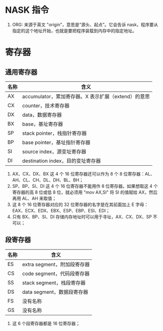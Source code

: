 # NASK 指令
1. ORG: 来源于英文 "origin"，意思是“源头、起点”。它会告诉 nask，程序要从指定的这个地址开始，也就是要把程序装载到内存中的指定地址。
# 寄存器
## 通用寄存器
| 名称 | 含义 |
| -- | -- |
| AX | accumulator，累加寄存器。X 表示扩展（extend）的意思 |
| CX | counter，技术寄存器 |
| DX | data，数据寄存器 |
| BX | base，基址寄存器 |
| SP | stack pointer，栈指针寄存器 |
| BP | base pointer，基址指针寄存器 |
| SI | source index，源变址寄存器 |
| DI | destination index，目的变址寄存器 |

1. AX、CX、DX、BX 这 4 个 16 位寄存器还可以作为 8 个 8 位寄存器：AL、AH、CL、CH、DL、DH、BL、BH；
2. SP、BP、SI、DI 这 4 个 16 位寄存器不能用作 8 位寄存器。如果想取这 4 个寄存器的高 8 位或低 8 位，就必须用 "mov AX,SI" 将 SI 的值赋给 AX，然后再用 AL、AH 来取值；
3. 这 8 个 16 位寄存器对应的 32 位寄存器的名字是在其前面加上 E 字母：EAX、ECX、EDX、EBX、ESP、EBP、ESI、EDI；
4. 只有 BX、BP、SI、DI 存储内存地址时可以用于寻址，AX、CX、DX、SP 不可以；

## 段寄存器
| 名称 | 含义 |
| -- | -- |
| ES | extra segment，附加段寄存器 |
| CS | code segment，代码段寄存器 |
| SS | stack segment，栈段寄存器 |
| DS | data segment，数据段寄存器 |
| FS | 没有名称 |
| GS | 没有名称 |

1. 这 6 个段寄存器都是 16 位寄存器；
